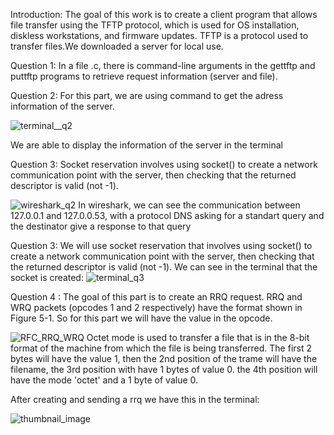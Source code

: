 Introduction:
The goal of this work is to create a client program that allows file transfer using the TFTP protocol, which is used for OS installation, diskless workstations, and firmware updates. 
TFTP is a protocol used to transfer files.We downloaded a server for local use. 

Question 1:
In a file .c, there is command-line arguments in the gettftp and puttftp programs to retrieve request information (server and file).

Question 2:
For this part, we are using command to get the adress information of the server.

![terminal__q2](https://github.com/user-attachments/assets/958ac06c-1a67-475a-b696-94b42c478c39)

We are able to display the information of the server in the terminal


Question 3:
Socket reservation involves using socket() to create a network communication point with the server, then checking that the returned descriptor is valid (not -1).



![wireshark_q2](https://github.com/user-attachments/assets/8d5d9268-1831-4add-b3b2-4537190ed337)
In wireshark, we can see the communication between 127.0.0.1 and 127.0.0.53, with a protocol DNS asking for a standart query and the destinator give a response to that query

Question 3:
We will use socket reservation that involves using socket() to create a network communication point with the server, then checking that the returned descriptor is valid (not -1).
We can see in the terminal that the socket is created:
![terminal_q3](https://github.com/user-attachments/assets/b357c4d5-beff-4da7-99b6-03ede9a4aed7)


Question 4 :
The goal of this part is to create an RRQ request.
RRQ and WRQ packets (opcodes 1 and 2 respectively) have the format shown in Figure 5-1. So for this part we will have the value in the opcode.

![RFC_RRQ_WRQ](https://github.com/user-attachments/assets/cd53e6e5-be78-4d9e-a72a-2ef683973779)
 Octet mode is used to transfer a file that is in the 8-bit format of the machine from which the file is being transferred.
 The first 2 bytes will have the value 1, then the 2nd position of the trame will have the filename, the 3rd position with have 1 bytes of value 0. the 4th position will have the mode 'octet' and a 1 byte of value 0.

 After creating and sending a rrq we have this in the terminal:
 
![thumbnail_image](https://github.com/user-attachments/assets/f1d6d8c2-ec79-4fd4-a048-4037a289a1ef)
